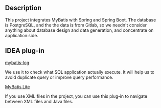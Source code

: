 ## Description

This project integrates MyBatis with Spring and Spring Boot. The database is PostgreSQL, and the the data is from Gitlab, so we needn't consider anything about database design and data generation, and concentrate on application side.

## IDEA plug-in

[mybatis-log](https://plugins.jetbrains.com/plugin/14530-mybatis-log)

We use it to check what SQL application actually execute. It will help us to avoid duplicate query or improve query performance.

[MyBatis Lite](https://plugins.jetbrains.com/plugin/10921-mybatis-lite/versions)

If you use XML files in the project, you can use this plug-in to navigate between XML files and Java files.
